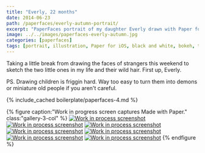 ```yaml
---
title: "Everly, 22 months"
date: 2014-06-23
path: /paperfaces/everly-autumn-portrait/
excerpt: "PaperFaces portrait of my daughter Everly drawn with Paper for iOS on an iPad."
image: ../../images/paperfaces-everly-autumn.jpg
categories: [paperfaces]
tags: [portrait, illustration, Paper for iOS, black and white, bokeh, twins]
---
```


Taking a little break from drawing the faces of strangers this weekend to sketch the two little ones in my life and their wild hair. First up, Everly.

PS. Drawing children is friggin hard. Way too easy to turn them into demons or miniature old people if you aren't careful.

{% include_cached boilerplate/paperfaces-4.md %}

{% figure caption:"Work in progress screen captures Made with Paper." class:"gallery-3-col" %}
[![Work in process screenshot](../../images/paperfaces-everly-autumn-process-1-600.jpg)](../../images/paperfaces-everly-autumn-process-1-lg.jpg) [![Work in process screenshot](../../images/paperfaces-everly-autumn-process-2-600.jpg)](../../images/paperfaces-everly-autumn-process-2-lg.jpg) [![Work in process screenshot](../../images/paperfaces-everly-autumn-process-3-600.jpg)](../../images/paperfaces-everly-autumn-process-3-lg.jpg) [![Work in process screenshot](../../images/paperfaces-everly-autumn-process-4-600.jpg)](../../images/paperfaces-everly-autumn-process-4-lg.jpg) [![Work in process screenshot](../../images/paperfaces-everly-autumn-process-5-600.jpg)](../../images/paperfaces-everly-autumn-process-5-lg.jpg) [![Work in process screenshot](../../images/paperfaces-everly-autumn-process-6-600.jpg)](../../images/paperfaces-everly-autumn-process-6-lg.jpg) [![Work in process screenshot](../../images/paperfaces-everly-autumn-process-7-600.jpg)](../../images/paperfaces-everly-autumn-process-7-lg.jpg)
{% endfigure %}
